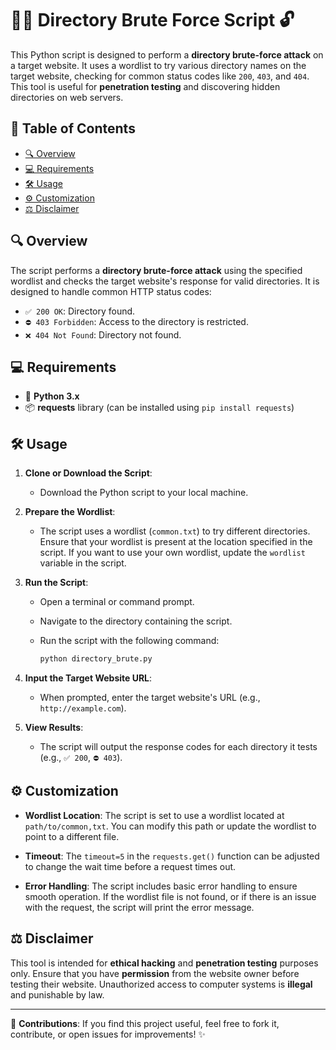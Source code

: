 # 🧑‍💻 Directory Brute Force Script 🔓

This Python script is designed to perform a **directory brute-force attack** on a target website. It uses a wordlist to try various directory names on the target website, checking for common status codes like `200`, `403`, and `404`. This tool is useful for **penetration testing** and discovering hidden directories on web servers.

## 📑 Table of Contents
- [🔍 Overview](#overview)
- [💻 Requirements](#requirements)
- [🛠️ Usage](#usage)
- [⚙️ Customization](#customization)
- [⚖️ Disclaimer](#disclaimer)

## 🔍 Overview

The script performs a **directory brute-force attack** using the specified wordlist and checks the target website's response for valid directories. It is designed to handle common HTTP status codes:
- `✅ 200 OK`: Directory found.
- `⛔ 403 Forbidden`: Access to the directory is restricted.
- `❌ 404 Not Found`: Directory not found.

## 💻 Requirements

- 🐍 **Python 3.x**
- 📦 **requests** library (can be installed using `pip install requests`)

## 🛠️ Usage

1. **Clone or Download the Script**:
   - Download the Python script to your local machine.

2. **Prepare the Wordlist**:
   - The script uses a wordlist (`common.txt`) to try different directories. Ensure that your wordlist is present at the location specified in the script. If you want to use your own wordlist, update the `wordlist` variable in the script.

3. **Run the Script**:
   - Open a terminal or command prompt.
   - Navigate to the directory containing the script.
   - Run the script with the following command:
   
     ```bash
     python directory_brute.py
     ```

4. **Input the Target Website URL**:
   - When prompted, enter the target website's URL (e.g., `http://example.com`).

5. **View Results**:
   - The script will output the response codes for each directory it tests (e.g., `✅ 200`, `⛔ 403`).

## ⚙️ Customization

- **Wordlist Location**: The script is set to use a wordlist located at `path/to/common,txt`. You can modify this path or update the wordlist to point to a different file.
  
- **Timeout**: The `timeout=5` in the `requests.get()` function can be adjusted to change the wait time before a request times out.

- **Error Handling**: The script includes basic error handling to ensure smooth operation. If the wordlist file is not found, or if there is an issue with the request, the script will print the error message.

## ⚖️ Disclaimer

This tool is intended for **ethical hacking** and **penetration testing** purposes only. Ensure that you have **permission** from the website owner before testing their website. Unauthorized access to computer systems is **illegal** and punishable by law.

---

🌟 **Contributions**: If you find this project useful, feel free to fork it, contribute, or open issues for improvements! ✨
